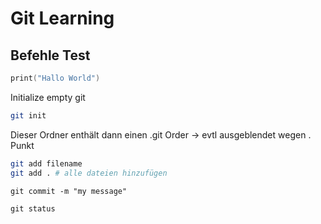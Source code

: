 # Git Learning
## Befehle Test

```cpp
print("Hallo World")
```

Initialize empty git
```sh
git init
```
Dieser Ordner enthält dann einen .git Order -> evtl ausgeblendet wegen . Punkt

```sh
git add filename
git add . # alle dateien hinzufügen
```

```
git commit -m "my message"
```

```
git status
```
